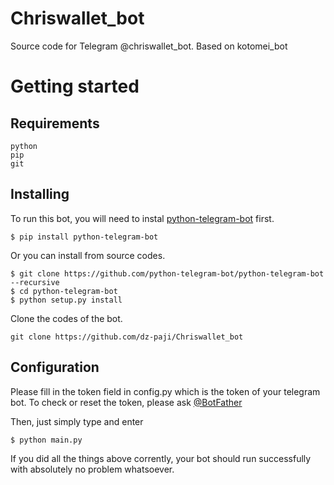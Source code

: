 # Chriswallet_bot
Source code for Telegram @chriswallet_bot. Based on kotomei_bot

# Getting started
## Requirements
```
python
pip
git
```
## Installing
To run this bot, you will need to instal [python-telegram-bot](https://github.com/python-telegram-bot/python-telegram-bot) first.
```
$ pip install python-telegram-bot
```
Or you can install from source codes.
```
$ git clone https://github.com/python-telegram-bot/python-telegram-bot --recursive
$ cd python-telegram-bot
$ python setup.py install
```

Clone the codes of the bot.
```
git clone https://github.com/dz-paji/Chriswallet_bot
```
## Configuration 
Please fill in the token field in config.py which is the token of your telegram bot. To check or reset the token, please ask [@BotFather](https:t.me/BotFather)

Then, just simply type and enter
```
$ python main.py
```
If you did all the things above corrently, your bot should run successfully with absolutely no problem whatsoever.

